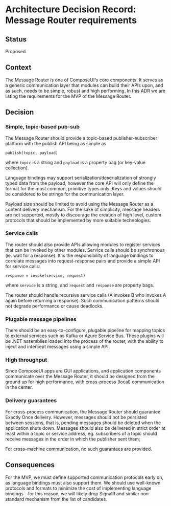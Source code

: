 <!-- Morgan Stanley makes this available to you under the Apache License, Version 2.0 (the "License"). You may obtain a copy of the License at http://www.apache.org/licenses/LICENSE-2.0. See the NOTICE file distributed with this work for additional information regarding copyright ownership. Unless required by applicable law or agreed to in writing, software distributed under the License is distributed on an "AS IS" BASIS, WITHOUT WARRANTIES OR CONDITIONS OF ANY KIND, either express or implied. See the License for the specific language governing permissions and limitations under the License. -->

# Architecture Decision Record: Message Router requirements

## Status

Proposed

## Context

The Message Router is one of ComposeUI's core components. It serves as a generic communication layer that modules can
build their APIs upon, and as such, needs to be simple, robust and high performing. In this ADR we are listing the
requirements for the MVP of the Message Router.

## Decision

### Simple, topic-based pub-sub

The Message Router should provide a topic-based publisher-subscriber platform with the publish API being as simple as

```
publish(topic, payload)
```

where `topic` is a string and `payload` is a property bag (or key-value collection). 

Language bindings may support serialization/deserialization of strongly typed data from the payload, however the core
API will only define the format for the most common, primitive types only. Keys and values should be considered to be
strings for the communication layer.

Payload size should be limited to avoid using the Message Router as a content delivery mechanism.
For the sake of simplicity, message headers are not supported, mostly to discourage the creation of high level, 
custom protocols that should be implemented by more suitable technologies.

### Service calls

The router should also provide APIs allowing modules to register services that can be invoked by other modules.
Service calls should be synchronous (ie. wait for a response). It is the responsibility of language bindings
to correlate messages into request-response pairs and provide a simple API for service calls:

```
response = invoke(service, request)
```

where `service` is a string, and `request` and `response` are property bags.

The router should handle recursive service calls (A invokes B who invokes A again before returning a
response). Such communication patterns should not degrade performance or cause deadlocks.

### Plugable message pipelines

There should be an easy-to-configure, plugable pipeline for mapping topics to external services such as Kafka or
Azure Service Bus. These plugins will be .NET assemblies loaded into the process of the router, with the ability to
inject and intercept messages using a simple API.

### High throughput

Since ComposeUI apps are GUI applications, and application components communicate over the Message Router, it should
be designed from the ground up for high performance, with cross-process (local) communication in the center.

### Delivery guarantees

For cross-process communication, the Message Router should guarantee Exactly Once delivery. However, messages
should not be persisted between sessions, that is, pending messages should be deleted when the application shuts down.
Messages should also be delivered in strict order at least within a topic or service address, eg. subscribers of a
topic should receive messages in the order in which the publisher sent them;

For cross-machine communication, no such guarantees are provided.

## Consequences

For the MVP, we must define supported communication protocols early on, as language bindings must also support them.
We should use well-known protocols and formats to minimize the cost of implementing language bindings - for this
reason, we will likely drop SignalR and similar non-standard mechanism from the list of candidates.
